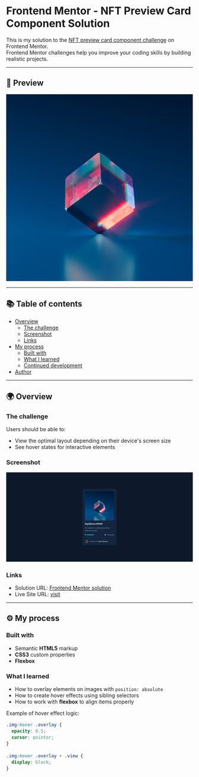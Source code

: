 # Frontend Mentor - NFT Preview Card Component Solution

This is my solution to the [NFT preview card component challenge](https://www.frontendmentor.io/challenges/nft-preview-card-component-SbdUL_w0U) on Frontend Mentor.  
Frontend Mentor challenges help you improve your coding skills by building realistic projects.  

---

## 📸 Preview

![Design preview for the NFT preview card component coding challenge](./images/image-equilibrium.jpg)

---

## 📚 Table of contents

- [Overview](#overview)
  - [The challenge](#the-challenge)
  - [Screenshot](#screenshot)
  - [Links](#links)
- [My process](#my-process)
  - [Built with](#built-with)
  - [What I learned](#what-i-learned)
  - [Continued development](#continued-development)
- [Author](#author)

---

## 🌍 Overview

### The challenge
Users should be able to:

- View the optimal layout depending on their device's screen size  
- See hover states for interactive elements  

### Screenshot 

![NFT Preview Card Screenshot](./images/Output.png)

### Links

- Solution URL: [Frontend Mentor solution](https://www.frontendmentor.io/solutions/nft-preview-card-component-frontend-mentor-challenge-AumRJ7qLgh)
- Live Site URL: [visit](https://shimanto-codes.github.io/NFT-preview-card-component/)  

---

## ⚙️ My process

### Built with

- Semantic **HTML5** markup  
- **CSS3** custom properties  
- **Flexbox**  

### What I learned

- How to overlay elements on images with `position: absolute`  
- How to create hover effects using sibling selectors  
- How to work with **flexbox** to align items properly  

Example of hover effect logic:

```css
.img:hover .overlay {
  opacity: 0.5;
  cursor: pointer;
}

.img:hover .overlay + .view {
  display: block;
}
